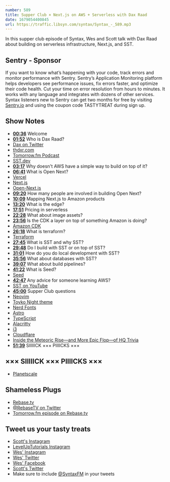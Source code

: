 ```yaml
---
number: 589
title: Supper Club × Next.js on AWS + Serverless with Dax Raad
date: 1679054400845
url: https://traffic.libsyn.com/syntax/Syntax_-_589.mp3
---
```


In this supper club episode of Syntax, Wes and Scott talk with Dax Raad about building on serverless infrastructure, Next.js, and SST.

## Sentry - Sponsor

If you want to know what’s happening with your code, track errors and monitor performance with Sentry. Sentry’s Application Monitoring platform helps developers see performance issues, fix errors faster, and optimize their code health. Cut your time on error resolution from hours to minutes. It works with any language and integrates with dozens of other services. Syntax listeners new to Sentry can get two months for  free by visiting [Sentry.io](https://sentry.io) and using the coupon code TASTYTREAT during sign up.

## Show Notes

* **[00:36](#t=00:36)** Welcome
* **[01:52](#t=01:52)** Who is Dax Raad?
* [Dax on Twitter](https://twitter.com/thdxr)
* [thdxr.com](https://thdxr.com)
* [Tomorrow.fm Podcast](https://tomorrow.fm)
* [SST.dev](https://sst.dev)
* **[03:17](#t=03:17)** Why doesn't AWS have a simple way to build on top of it?
* **[06:41](#t=06:41)** What is Open Next?
* [Vercel](https://vercel.com)
* [Next.js](https://nextjs.org)
* [Open-Next.js](https://open-next.js.org/)
* **[09:20](#t=09:20)** How many people are involved in building Open Next?
* **[10:09](#t=10:09)** Mapping Next.js to Amazon products
* **[13:20](#t=13:20)** What is the edge?
* **[17:51](#t=17:51)** Pricing in serverless
* **[22:28](#t=22:28)** What about image assets?
* **[23:56](#t=23:56)** Is the CDK a layer on top of something Amazon is doing?
* [Amazon CDK](https://aws.amazon.com/cdk/)
* **[26:18](#t=26:18)** What is terraform?
* [Terraform](https://developer.hashicorp.com/terraform/intro)
* **[27:45](#t=27:45)** What is SST and why SST?
* **[29:48](#t=29:48)** Do I build with SST or on top of SST?
* **[31:01](#t=31:01)** How do you do local development with SST?
* **[35:56](#t=35:56)** What about databases with SST?
* **[39:07](#t=39:07)** What about build pipelines?
* **[41:22](#t=41:22)** What is Seed?
* [Seed](https://seed.run)
* **[42:47](#t=42:47)** Any advice for someone learning AWS?
* [SST on YouTube](https://www.youtube.com/@sst-dev)
* **[45:00](#t=45:00)** Supper Club questions
* [Neovim](https://neovim.io)
* [Toyko Night theme](https://github.com/folke/tokyonight.nvim)
* [Nerd Fonts](https://www.nerdfonts.com/font-downloads)
* [Astro](https://astro.build)
* [TypeScript](https://www.typescriptlang.org)
* [Alacritty](https://alacritty.org)
* [i3](https://i3wm.org)
* [Cloudflare](https://www.cloudflare.com/)
* [Inside the Meteoric Rise—and More Epic Flop—of HQ Trivia](https://www.thedailybeast.com/inside-hq-trivias-meteoric-rise-and-more-epic-flop)
* **[51:39](#t=51:39)** SIIIIICK ××× PIIIICKS ×××

## ××× SIIIIICK ××× PIIIICKS ×××

* [Planetscale](https://planetscale.com)

## Shameless Plugs

* [Rebase.tv](https://rebase.tv)
* [@RebaseTV on Twitter](https://twitter.com/rebasetv)
* [Tomorrow.fm episode on Rebase.tv](https://tomorrow.fm/10)

## Tweet us your tasty treats

* [Scott's Instagram](https://www.instagram.com/stolinski/)
* [LevelUpTutorials Instagram](https://www.instagram.com/LevelUpTutorials/)
* [Wes' Instagram](https://www.instagram.com/wesbos/)
* [Wes' Twitter](https://twitter.com/wesbos)
* [Wes' Facebook](https://www.facebook.com/wesbos.developer)
* [Scott's Twitter](https://twitter.com/stolinski)
* Make sure to include [@SyntaxFM](https://twitter.com/SyntaxFM) in your tweets

